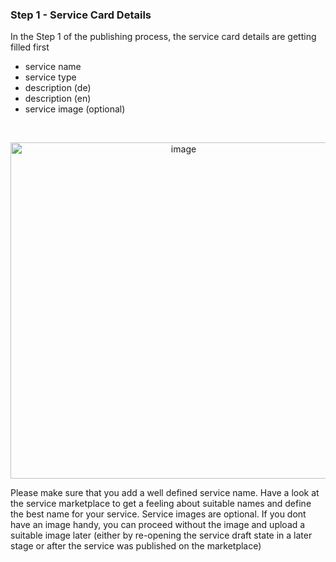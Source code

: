 ### Step 1 - Service Card Details

In the Step 1 of the publishing process, the service card details are getting filled first

* service name
* service type
* description (de)
* description (en)
* service image (optional)

<br>

<p align="center">
<img width="538" alt="image" src="https://user-images.githubusercontent.com/94133633/229457934-9748b493-eaf6-4bf7-b2f6-bf7ea6d352c5.png">
</p>

Please make sure that you add a well defined service name. Have a look at the service marketplace to get a feeling about suitable names and define the best name for your service.
Service images are optional. If you dont have an image handy, you can proceed without the image and upload a suitable image later (either by re-opening the service draft state in a later stage or after the service was published on the marketplace)

<br>
<br>
